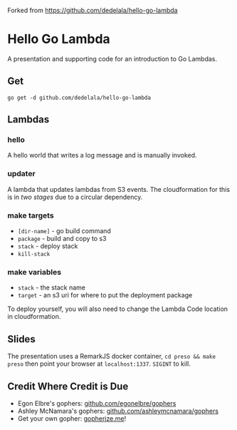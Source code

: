 Forked from https://github.com/dedelala/hello-go-lambda

# Hello Go Lambda

A presentation and supporting code for an introduction to Go Lambdas.

## Get

```
go get -d github.com/dedelala/hello-go-lambda
```

## Lambdas

### hello

A hello world that writes a log message and is manually invoked.

### updater

A lambda that updates lambdas from S3 events. The cloudformation for this is in _two stages_ due to a circular dependency.

### make targets

- `[dir-name]` - go build command
- `package` - build and copy to s3
- `stack` - deploy stack
- `kill-stack`

### make variables

- `stack` - the stack name
- `target` - an s3 uri for where to put the deployment package

To deploy yourself, you will also need to change the Lambda Code location in cloudformation.

## Slides

The presentation uses a RemarkJS docker container, `cd preso && make preso` then point your browser at `localhost:1337`.
`SIGINT` to kill.

## Credit Where Credit is Due

- Egon Elbre's gophers: [github.com/egonelbre/gophers](https://github.com/egonelbre/gophers)
- Ashley McNamara's gophers: [github.com/ashleymcnamara/gophers](https://github.com/ashleymcnamara/gophers)
- Get your own gopher: [gopherize.me](https://gopherize.me)!
